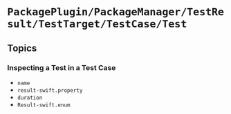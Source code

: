 # ``PackagePlugin/PackageManager/TestResult/TestTarget/TestCase/Test``

## Topics

### Inspecting a Test in a Test Case

- ``name``
- ``result-swift.property``
- ``duration``
- ``Result-swift.enum``

